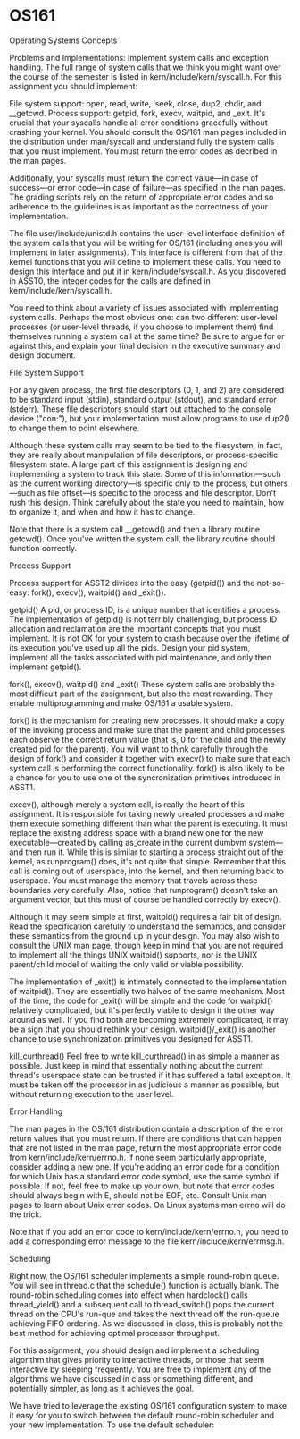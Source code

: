 OS161
=====

Operating Systems Concepts

Problems and Implementations:
Implement system calls and exception handling. The full range of system calls that we think you might want over the course of the semester is listed in kern/include/kern/syscall.h. For this assignment you should implement:

File system support: open, read, write, lseek, close, dup2, chdir, and __getcwd.
Process support: getpid, fork, execv, waitpid, and _exit.
It's crucial that your syscalls handle all error conditions gracefully without crashing your kernel. You should consult the OS/161 man pages included in the distribution under man/syscall and understand fully the system calls that you must implement. You must return the error codes as decribed in the man pages.

Additionally, your syscalls must return the correct value—in case of success—or error code—in case of failure—as specified in the man pages. The grading scripts rely on the return of appropriate error codes and so adherence to the guidelines is as important as the correctness of your implementation.

The file user/include/unistd.h contains the user-level interface definition of the system calls that you will be writing for OS/161 (including ones you will implement in later assignments). This interface is different from that of the kernel functions that you will define to implement these calls. You need to design this interface and put it in kern/include/syscall.h. As you discovered in ASST0, the integer codes for the calls are defined in kern/include/kern/syscall.h.

You need to think about a variety of issues associated with implementing system calls. Perhaps the most obvious one: can two different user-level processes (or user-level threads, if you choose to implement them) find themselves running a system call at the same time? Be sure to argue for or against this, and explain your final decision in the executive summary and design document.

File System Support

For any given process, the first file descriptors (0, 1, and 2) are considered to be standard input (stdin), standard output (stdout), and standard error (stderr). These file descriptors should start out attached to the console device ("con:"), but your implementation must allow programs to use dup2() to change them to point elsewhere.

Although these system calls may seem to be tied to the filesystem, in fact, they are really about manipulation of file descriptors, or process-specific filesystem state. A large part of this assignment is designing and implementing a system to track this state. Some of this information—such as the current working directory—is specific only to the process, but others—such as file offset—is specific to the process and file descriptor. Don't rush this design. Think carefully about the state you need to maintain, how to organize it, and when and how it has to change.

Note that there is a system call __getcwd() and then a library routine getcwd(). Once you've written the system call, the library routine should function correctly.

Process Support

Process support for ASST2 divides into the easy (getpid()) and the not-so-easy: fork(), execv(), waitpid() and _exit()).

getpid()
A pid, or process ID, is a unique number that identifies a process. The implementation of getpid() is not terribly challenging, but process ID allocation and reclamation are the important concepts that you must implement. It is not OK for your system to crash because over the lifetime of its execution you've used up all the pids. Design your pid system, implement all the tasks associated with pid maintenance, and only then implement getpid().

fork(), execv(), waitpid() and _exit()
These system calls are probably the most difficult part of the assignment, but also the most rewarding. They enable multiprogramming and make OS/161 a usable system.

fork() is the mechanism for creating new processes. It should make a copy of the invoking process and make sure that the parent and child processes each observe the correct return value (that is, 0 for the child and the newly created pid for the parent). You will want to think carefully through the design of fork() and consider it together with execv() to make sure that each system call is performing the correct functionality. fork() is also likely to be a chance for you to use one of the syncronization primitives introduced in ASST1.

execv(), although merely a system call, is really the heart of this assignment. It is responsible for taking newly created processes and make them execute something different than what the parent is executing. It must replace the existing address space with a brand new one for the new executable—created by calling as_create in the current dumbvm system—and then run it. While this is similar to starting a process straight out of the kernel, as runprogram() does, it's not quite that simple. Remember that this call is coming out of userspace, into the kernel, and then returning back to userspace. You must manage the memory that travels across these boundaries very carefully. Also, notice that runprogram() doesn't take an argument vector, but this must of course be handled correctly by execv().

Although it may seem simple at first, waitpid() requires a fair bit of design. Read the specification carefully to understand the semantics, and consider these semantics from the ground up in your design. You may also wish to consult the UNIX man page, though keep in mind that you are not required to implement all the things UNIX waitpid() supports, nor is the UNIX parent/child model of waiting the only valid or viable possibility.

The implementation of _exit() is intimately connected to the implementation of waitpid(). They are essentially two halves of the same mechanism. Most of the time, the code for _exit() will be simple and the code for waitpid() relatively complicated, but it's perfectly viable to design it the other way around as well. If you find both are becoming extremely complicated, it may be a sign that you should rethink your design. waitpid()/_exit() is another chance to use synchronization primitives you designed for ASST1.

kill_curthread()
Feel free to write kill_curthread() in as simple a manner as possible. Just keep in mind that essentially nothing about the current thread's userspace state can be trusted if it has suffered a fatal exception. It must be taken off the processor in as judicious a manner as possible, but without returning execution to the user level.

Error Handling

The man pages in the OS/161 distribution contain a description of the error return values that you must return. If there are conditions that can happen that are not listed in the man page, return the most appropriate error code from kern/include/kern/errno.h. If none seem particularly appropriate, consider adding a new one. If you're adding an error code for a condition for which Unix has a standard error code symbol, use the same symbol if possible. If not, feel free to make up your own, but note that error codes should always begin with E, should not be EOF, etc. Consult Unix man pages to learn about Unix error codes. On Linux systems man errno will do the trick.

Note that if you add an error code to kern/include/kern/errno.h, you need to add a corresponding error message to the file kern/include/kern/errmsg.h.

Scheduling

Right now, the OS/161 scheduler implements a simple round-robin queue. You will see in thread.c that the schedule() function is actually blank. The round-robin scheduling comes into effect when hardclock() calls thread_yield() and a subsequent call to thread_switch() pops the current thread on the CPU's run-que and takes the next thread off the run-queue achieving FIFO ordering. As we discussed in class, this is probably not the best method for achieving optimal processor throughput.

For this assignment, you should design and implement a scheduling algorithm that gives priority to interactive threads, or those that seem interactive by sleeping frequently. You are free to implement any of the algorithms we have discussed in class or something different, and potentially simpler, as long as it achieves the goal.

We have tried to leverage the existing OS/161 configuration system to make it easy for you to switch between the default round-robin scheduler and your new implementation. To use the default scheduler:
